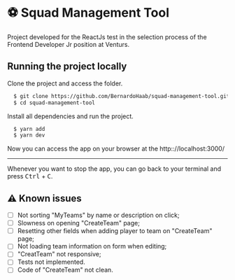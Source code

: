 # ⚽ Squad Management Tool

Project developed for the ReactJs test in the selection process of the  Frontend Developer Jr position at Venturs.

## Running the project locally

Clone the project and access the folder.

```bash
  $ git clone https://github.com/BernardoHaab/squad-management-tool.git
  $ cd squad-management-tool
```

Install all dependencies and run the project.

```bash
  $ yarn add
  $ yarn dev
```

Now you can access the app on your browser at the http:://localhost:3000/

---

Whenever you want to stop the app, you can go back to your terminal and press <kbd>Ctrl</kbd> + <kbd>C</kbd>.

## ⚠ Known issues

- [ ] Not sorting "MyTeams" by name or description on click;
- [ ] Slowness on opening "CreateTeam" page;
- [ ] Resetting other fields when adding player to team on "CreateTeam" page;
- [ ] Not loading team information on form when editing;
- [ ] "CreatTeam" not responsive;
- [ ] Tests not implemented.
- [ ] Code of "CreateTeam" not clean.